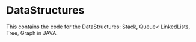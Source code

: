 # DataStructures
This contains the code for the DataStructures: Stack, Queue< LinkedLists, Tree, Graph in JAVA.

